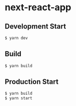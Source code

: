 # next-react-app

## Development Start

```sh
$ yarn dev
```

## Build

```sh
$ yarn build
```

## Production Start

```sh
$ yarn build
$ yarn start
```
